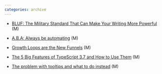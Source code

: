 ```yaml
---
categories: archive
---
```


- [BLUF: The Military Standard That Can Make Your Writing More Powerful](https://www.animalz.co/blog/bottom-line-up-front/ "https://www.animalz.co/blog/bottom-line-up-front/") (M)

- [A.B.A: Always be automating](https://queue.acm.org/detail.cfm?id=3197520 "https://queue.acm.org/detail.cfm?id=3197520") (M)

- [Growth Loops are the New Funnels](https://www.reforge.com/blog/growth-loops "https://www.reforge.com/blog/growth-loops") (M)

- [The 5 Big Features of TypeScript 3.7 and How to Use Them](https://httptoolkit.tech/blog/5-big-features-of-typescript-3.7/ "https://httptoolkit.tech/blog/5-big-features-of-typescript-3.7/") (M)

- [The problem with tooltips and what to do instead](https://adamsilver.io/articles/the-problem-with-tooltips-and-what-to-do-instead/ "https://adamsilver.io/articles/the-problem-with-tooltips-and-what-to-do-instead/") (M)
